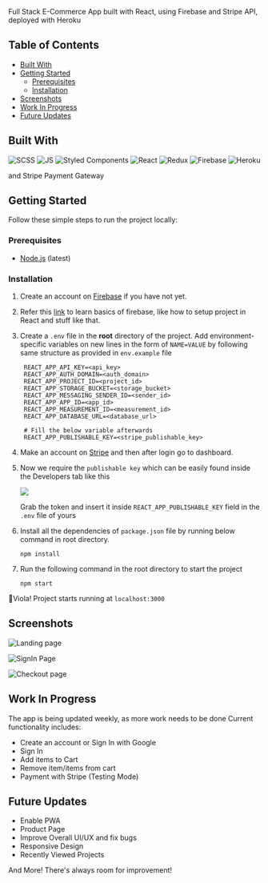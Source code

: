 
Full Stack E-Commerce App built with React, using Firebase and Stripe API, deployed with Heroku

## Table of Contents

* [Built With](#built-with)
* [Getting Started](#getting-started)
  * [Prerequisites](#prerequisites)
  * [Installation](#installation)
* [Screenshots](#screenshots)
* [Work In Progress](#work-in-progress)
* [Future Updates](#future-updates)

## Built With

<p float = "left">

<img alt="SCSS" src="https://img.shields.io/badge/Sass-CC6699?style=for-the-badge&logo=sass&logoColor=white" />

<img alt="JS" src="https://img.shields.io/badge/-JavaScript-F7DF1E?style=flat-square&logo=javascript&logoColor=black">

<img alt="Styled Components" src="https://img.shields.io/badge/styled--components-DB7093?style=for-the-badge&logo=styled-components&logoColor=white" />

<img alt="React" src="https://img.shields.io/badge/-React-61DAFB?style=flat-square&logo=react&logoColor=white" />

<img alt="Redux" src="https://img.shields.io/badge/Redux-593D88?style=for-the-badge&logo=redux&logoColor=white" />

<img alt="Firebase" src="https://img.shields.io/badge/firebase-ffca28?style=for-the-badge&logo=firebase&logoColor=black" />

<img alt="Heroku" src="https://img.shields.io/badge/-Heroku-430098?style=flat-square&logo=heroku&logoColor=white" />
  
and Stripe Payment Gateway

</p>

## Getting Started

Follow these simple steps to run the project locally:

### Prerequisites

- [Node.js](https://nodejs.org/en/) (latest)

### Installation

1. Create an account on [Firebase](https://firebase.google.com/) if you have not yet.
2. Refer this [link](https://www.youtube.com/watch?v=PKwu15ldZ7k) to learn basics of firebase, like how to setup project in React and stuff like that.
3. Create a `.env` file in the <b>root</b> directory of the project. Add environment-specific variables on new lines in the form of `NAME=VALUE` by following same structure as provided in `env.example` file

   ```dosini
    REACT_APP_API_KEY=<api_key>
    REACT_APP_AUTH_DOMAIN=<auth_domain>
    REACT_APP_PROJECT_ID=<project_id>
    REACT_APP_STORAGE_BUCKET=<storage_bucket>
    REACT_APP_MESSAGING_SENDER_ID=<sender_id>
    REACT_APP_APP_ID=<app_id>
    REACT_APP_MEASUREMENT_ID=<measurement_id>
    REACT_APP_DATABASE_URL=<database_url>
    
    # Fill the below variable afterwards
    REACT_APP_PUBLISHABLE_KEY=<stripe_publishable_key>
   ```
   
4. Make an account on [Stripe](https://stripe.com/en-in) and then after login go to dashboard.
5. Now we require the `publishable key` which can be easily found inside the Developers tab like this

   <img src="https://user-images.githubusercontent.com/60403638/120120836-a79d0f80-c1bd-11eb-887b-8bbd29c979a5.jpg"/>
   
   Grab the token and insert it inside `REACT_APP_PUBLISHABLE_KEY` field in the `.env` file of yours

6. Install all the dependencies of `package.json` file by running below command in root directory.

   ```
   npm install
   ```
   
7. Run the following command in the root directory to start the project

   ```
   npm start
   ```
   
🥳Viola! Project starts running at `localhost:3000`

## Screenshots
![Landing page](https://user-images.githubusercontent.com/60403638/83971127-2aff8a00-a8f7-11ea-8cc6-f5205cc4d25b.jpg)

![SignIn Page](https://user-images.githubusercontent.com/60403638/83971151-5aae9200-a8f7-11ea-91da-c364f9c73a5f.jpg)

![Checkout page](https://user-images.githubusercontent.com/60403638/83971158-69954480-a8f7-11ea-9d5e-ec90cab6736b.jpg)


## Work In Progress
The app is being  updated weekly, as more work needs to be done
Current functionality includes:
* Create an account or Sign In with Google
* Sign In
* Add items to Cart
* Remove item/items from cart
* Payment with Stripe (Testing Mode)

## Future Updates
* Enable PWA
* Product Page
* Improve Overall UI/UX and fix bugs
* Responsive Design
* Recently Viewed Projects

And More! There's always room for improvement!
